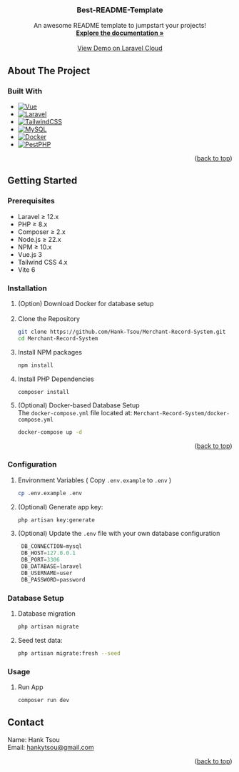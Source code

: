 

<div align="center">

<h3 align="center">Best-README-Template</h3>

  <p align="center">
    An awesome README template to jumpstart your projects!
    <br />
    <a href="https://fluttering-mountain-f82.notion.site/Assessment-Documentation-213c56aa362b80c29dd5ce69e6498bf0"><strong>Explore the documentation »</strong></a>
    <br />
    <br />
    <a href="https://merchant-record-system-main-xztxnx.laravel.cloud/login">View Demo on Laravel Cloud</a>
  </p>
</div>


## About The Project

### Built With

* [![Vue][Vue.js]][Vue-url]
* [![Laravel][Laravel.com]][Laravel-url]
* [![TailwindCSS][TailwindCSS.com]][TailwindCSS-url]
* [![MySQL][MySQL.com]][MySQL-url]
* [![Docker][Docker.com]][Docker-url]
* [![PestPHP][PestPHP.com]][PestPHP-url]


<p align="right">(<a href="#readme-top">back to top</a>)</p>



<!-- GETTING STARTED -->
## Getting Started



### Prerequisites
* Laravel ≥ 12.x
* PHP ≥ 8.x
* Composer ≥ 2.x
* Node.js ≥ 22.x
* NPM ≥ 10.x
* Vue.js 3
* Tailwind CSS 4.x
* Vite 6


### Installation

1. (Option) Download Docker for database setup
   <br /><br />
2. Clone the Repository
   ```sh
   git clone https://github.com/Hank-Tsou/Merchant-Record-System.git
   cd Merchant-Record-System
   ```
3. Install NPM packages
   ```sh
   npm install
   ```
4. Install PHP Dependencies
   ```sh
   composer install
   ```
5. (Optional) Docker-based Database Setup<br />
   The `docker-compose.yml` file located at: `Merchant-Record-System/docker-compose.yml`<br />
   ```sh
   docker-compose up -d
   ```

<p align="right">(<a href="#readme-top">back to top</a>)</p>



### Configuration

1. Environment Variables ( Copy `.env.example` to `.env` )
   ```sh
   cp .env.example .env
   ```
2. (Optional) Generate app key:
   ```sh
   php artisan key:generate
   ```
3. (Optional) Update the `.env` file with your own database configuration
   ```js
    DB_CONNECTION=mysql
    DB_HOST=127.0.0.1
    DB_PORT=3306
    DB_DATABASE=laravel
    DB_USERNAME=user
    DB_PASSWORD=password
   ```


### Database Setup

1. Database migration
   ```sh
   php artisan migrate
   ```
2. Seed test data:
   ```sh
   php artisan migrate:fresh --seed
   ```
   
### Usage

1. Run App
   ```sh
   composer run dev
   ```

<!-- CONTACT -->
## Contact

Name: Hank Tsou <br />
Email: hankytsou@gmail.com

<p align="right">(<a href="#readme-top">back to top</a>)</p>




<!-- MARKDOWN LINKS & IMAGES -->
<!-- https://www.markdownguide.org/basic-syntax/#reference-style-links -->
[contributors-shield]: https://img.shields.io/github/contributors/othneildrew/Best-README-Template.svg?style=for-the-badge
[contributors-url]: https://github.com/othneildrew/Best-README-Template/graphs/contributors
[forks-shield]: https://img.shields.io/github/forks/othneildrew/Best-README-Template.svg?style=for-the-badge
[forks-url]: https://github.com/othneildrew/Best-README-Template/network/members
[stars-shield]: https://img.shields.io/github/stars/othneildrew/Best-README-Template.svg?style=for-the-badge
[stars-url]: https://github.com/othneildrew/Best-README-Template/stargazers
[issues-shield]: https://img.shields.io/github/issues/othneildrew/Best-README-Template.svg?style=for-the-badge
[issues-url]: https://github.com/othneildrew/Best-README-Template/issues
[license-shield]: https://img.shields.io/github/license/othneildrew/Best-README-Template.svg?style=for-the-badge
[license-url]: https://github.com/othneildrew/Best-README-Template/blob/master/LICENSE.txt
[linkedin-shield]: https://img.shields.io/badge/-LinkedIn-black.svg?style=for-the-badge&logo=linkedin&colorB=555
[linkedin-url]: https://linkedin.com/in/othneildrew
[product-screenshot]: images/screenshot.png
[Next.js]: https://img.shields.io/badge/next.js-000000?style=for-the-badge&logo=nextdotjs&logoColor=white
[Next-url]: https://nextjs.org/
[React.js]: https://img.shields.io/badge/React-20232A?style=for-the-badge&logo=react&logoColor=61DAFB
[React-url]: https://reactjs.org/
[Vue.js]: https://img.shields.io/badge/Vue.js-35495E?style=for-the-badge&logo=vuedotjs&logoColor=4FC08D
[Vue-url]: https://vuejs.org/
[Angular.io]: https://img.shields.io/badge/Angular-DD0031?style=for-the-badge&logo=angular&logoColor=white
[Angular-url]: https://angular.io/
[Svelte.dev]: https://img.shields.io/badge/Svelte-4A4A55?style=for-the-badge&logo=svelte&logoColor=FF3E00
[Svelte-url]: https://svelte.dev/
[Laravel.com]: https://img.shields.io/badge/Laravel-FF2D20?style=for-the-badge&logo=laravel&logoColor=white
[Laravel-url]: https://laravel.com
[Bootstrap.com]: https://img.shields.io/badge/Bootstrap-563D7C?style=for-the-badge&logo=bootstrap&logoColor=white
[Bootstrap-url]: https://getbootstrap.com
[JQuery.com]: https://img.shields.io/badge/jQuery-0769AD?style=for-the-badge&logo=jquery&logoColor=white
[JQuery-url]: https://jquery.com
[Vue.js]: https://img.shields.io/badge/Vue.js-35495E?style=for-the-badge&logo=vue.js&logoColor=4FC08D
[Vue-url]: https://vuejs.org/

[Laravel.com]: https://img.shields.io/badge/Laravel-F72C1F?style=for-the-badge&logo=laravel&logoColor=white
[Laravel-url]: https://laravel.com/

[TailwindCSS.com]: https://img.shields.io/badge/TailwindCSS-38B2AC?style=for-the-badge&logo=tailwind-css&logoColor=white
[TailwindCSS-url]: https://tailwindcss.com/

[MySQL.com]: https://img.shields.io/badge/MySQL-00758F?style=for-the-badge&logo=mysql&logoColor=white
[MySQL-url]: https://www.mysql.com/

[Docker.com]: https://img.shields.io/badge/Docker-2496ED?style=for-the-badge&logo=docker&logoColor=white
[Docker-url]: https://www.docker.com/

[PestPHP.com]: https://img.shields.io/badge/Pest%20PHP-800080?style=for-the-badge&logo=php&logoColor=white
[PestPHP-url]: https://pestphp.com/
